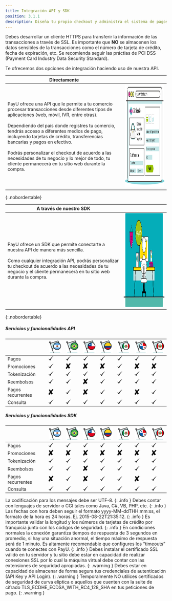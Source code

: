 ```yaml
---
title: Integración API y SDK
position: 3.1.1
description: Diseña tu propio checkout y administra el sistema de pagos de tu sitio web<br>Con nuestros kits de desarrollo (PHP y Java) puedes integrar facilmente el API de pagos.<br>Disponible en <a href="/#apiargentinapayment_methods"><img src="/images/illustrations/argentina_logo.png" width="50"></a>&nbsp;&nbsp;<a href="/#apiargentinapayment_methods"><img src="/images/illustrations/brasil.png" width="50"></a>&nbsp;&nbsp;<a href="/#apiargentinapayment_methods"><img src="/images/illustrations/chile.png" width="50"></a>&nbsp;&nbsp;<a href="/#apiargentinapayment_methods"><img src="/images/illustrations/colombia.png" width="50"></a>&nbsp;&nbsp;<a href="/#apiargentinapayment_methods"><img src="/images/illustrations/mexico.png" width="50"></a>&nbsp;&nbsp;<a href="/#apiargentinapayment_methods"><img src="/images/illustrations/panama.png" width="50"></a>&nbsp;&nbsp;<a href="/#apiargentinapayment_methods"><img src="/images/illustrations/peru.png" width="50"></a>
---
```


Debes desarrollar un cliente HTTPS para transferir la información de las transacciones a través de SSL. Es importante que **NO** se almacenen los datos sensibles de la transacciones como el número de tarjeta de crédito, fecha de expiración, etc. Se recomienda seguir las práctias de PCI DSS (Payment Card Industry Data Security Standard).

Te ofrecemos dos opciones de integración haciendo uso de nuestra API.

|Directamente||
|---|---|
|PayU ofrece una API que le permite a tu comercio procesar transacciones desde diferentes tipos de aplicaciones (web, móvil, IVR, entre otras).<br><br>Dependiendo del país donde registres tu comercio, tendrás acceso a diferentes medios de pago, incluyendo tarjetas de crédito, transferencias bancarias y pagos en efectivo.<br><br>Podrás personalizar el checkout de acuerdo a las necesidades de tu negocio y lo mejor de todo, tu cliente permanecerá en tu sitio web durante la compra.|<img src="/images/illustrations/api1-es.png" width="500" height="322">|
{:.nobordertable}

|A través de nuestro SDK||
|---|---|
|PayU ofrece un SDK que permite conectarte a nuestra API de manera más sencilla.<br><br>Como cualquier integración API, podrás personalizar tu checkout de acuerdo a las necesidades de tu negocio y el cliente permanecerá en tu sitio web durante la compra.|<img src="/images/illustrations/developer-b.png" width="500" height="294">|
{:.nobordertable}

##### Servicios y funcionalidades API

||<img src="/images/illustrations/argentina_logo.png" width="50">|<img src="/images/illustrations/brasil.png" width="50">|<img src="/images/illustrations/chile.png" width="50">|<img src="/images/illustrations/colombia.png" width="50">|<img src="/images/illustrations/mexico.png" width="50">|<img src="/images/illustrations/panama.png" width="50">|<img src="/images/illustrations/peru.png" width="50">|
|---|---|---|---|---|---|---|---|
|Pagos|<img src="/images/illustrations/check_mark.png" width="15">|<img src="/images/illustrations/check_mark.png" width="15">|<img src="/images/illustrations/check_mark.png" width="15">|<img src="/images/illustrations/check_mark.png" width="15">|<img src="/images/illustrations/check_mark.png" width="15">|<img src="/images/illustrations/check_mark.png" width="15">|<img src="/images/illustrations/check_mark.png" width="15">|
|Promociones|<img src="/images/illustrations/check_mark.png" width="15">|<img src="/images/illustrations/x-mark.png" width="15">|<img src="/images/illustrations/x-mark.png" width="15">|<img src="/images/illustrations/x-mark.png" width="15">|<img src="/images/illustrations/check_mark.png" width="15">|<img src="/images/illustrations/x-mark.png" width="15">|<img src="/images/illustrations/x-mark.png" width="15">|
|Tokenización|<img src="/images/illustrations/check_mark.png" width="15">|<img src="/images/illustrations/check_mark.png" width="15">|<img src="/images/illustrations/check_mark.png" width="15">|<img src="/images/illustrations/check_mark.png" width="15">|<img src="/images/illustrations/check_mark.png" width="15">|<img src="/images/illustrations/check_mark.png" width="15">|<img src="/images/illustrations/check_mark.png" width="15">|
|Reembolsos|<img src="/images/illustrations/check_mark.png" width="15">|<img src="/images/illustrations/check_mark.png" width="15">|<img src="/images/illustrations/x-mark.png" width="15">|<img src="/images/illustrations/check_mark.png" width="15">|<img src="/images/illustrations/check_mark.png" width="15">|<img src="/images/illustrations/check_mark.png" width="15">|<img src="/images/illustrations/check_mark.png" width="15">|
|Pagos recurrentes|<img src="/images/illustrations/x-mark.png" width="15">|<img src="/images/illustrations/check_mark.png" width="15">|<img src="/images/illustrations/x-mark.png" width="15">|<img src="/images/illustrations/check_mark.png" width="15">|<img src="/images/illustrations/check_mark.png" width="15">|<img src="/images/illustrations/x-mark.png" width="15">|<img src="/images/illustrations/check_mark.png" width="15">|
|Consulta|<img src="/images/illustrations/check_mark.png" width="15">|<img src="/images/illustrations/check_mark.png" width="15">|<img src="/images/illustrations/check_mark.png" width="15">|<img src="/images/illustrations/check_mark.png" width="15">|<img src="/images/illustrations/check_mark.png" width="15">|<img src="/images/illustrations/check_mark.png" width="15">|<img src="/images/illustrations/check_mark.png" width="15">|

##### Servicios y funcionalidades SDK

||<img src="/images/illustrations/argentina_logo.png" width="50">|<img src="/images/illustrations/brasil.png" width="50">|<img src="/images/illustrations/chile.png" width="50">|<img src="/images/illustrations/colombia.png" width="50">|<img src="/images/illustrations/mexico.png" width="50">|<img src="/images/illustrations/panama.png" width="50">|<img src="/images/illustrations/peru.png" width="50">|
|---|---|---|---|---|---|---|---|
|Pagos|<img src="/images/illustrations/check_mark.png" width="15">|<img src="/images/illustrations/check_mark.png" width="15">|<img src="/images/illustrations/check_mark.png" width="15">|<img src="/images/illustrations/check_mark.png" width="15">|<img src="/images/illustrations/check_mark.png" width="15">|<img src="/images/illustrations/check_mark.png" width="15">|<img src="/images/illustrations/check_mark.png" width="15">|
|Promociones|<img src="/images/illustrations/x-mark.png" width="15">|<img src="/images/illustrations/x-mark.png" width="15">|<img src="/images/illustrations/x-mark.png" width="15">|<img src="/images/illustrations/x-mark.png" width="15">|<img src="/images/illustrations/x-mark.png" width="15">|<img src="/images/illustrations/x-mark.png" width="15">|<img src="/images/illustrations/x-mark.png" width="15">|
|Tokenización|<img src="/images/illustrations/check_mark.png" width="15">|<img src="/images/illustrations/check_mark.png" width="15">|<img src="/images/illustrations/check_mark.png" width="15">|<img src="/images/illustrations/check_mark.png" width="15">|<img src="/images/illustrations/check_mark.png" width="15">|<img src="/images/illustrations/check_mark.png" width="15">|<img src="/images/illustrations/check_mark.png" width="15">|
|Reembolsos|<img src="/images/illustrations/check_mark.png" width="15">|<img src="/images/illustrations/check_mark.png" width="15">|<img src="/images/illustrations/x-mark.png" width="15">|<img src="/images/illustrations/check_mark.png" width="15">|<img src="/images/illustrations/check_mark.png" width="15">|<img src="/images/illustrations/check_mark.png" width="15">|<img src="/images/illustrations/check_mark.png" width="15">|
|Pagos recurrentes|<img src="/images/illustrations/x-mark.png" width="15">|<img src="/images/illustrations/check_mark.png" width="15">|<img src="/images/illustrations/x-mark.png" width="15">|<img src="/images/illustrations/check_mark.png" width="15">|<img src="/images/illustrations/check_mark.png" width="15">|<img src="/images/illustrations/x-mark.png" width="15">|<img src="/images/illustrations/check_mark.png" width="15">|
|Consulta|<img src="/images/illustrations/check_mark.png" width="15">|<img src="/images/illustrations/check_mark.png" width="15">|<img src="/images/illustrations/check_mark.png" width="15">|<img src="/images/illustrations/check_mark.png" width="15">|<img src="/images/illustrations/check_mark.png" width="15">|<img src="/images/illustrations/check_mark.png" width="15">|<img src="/images/illustrations/check_mark.png" width="15">|

La codificación para los mensajes debe ser UTF-8.
{: .info }
Debes contar con lenguajes de servidor o CGI tales como Java, C#, VB, PHP, etc.
{: .info }
Las fechas con hora deben seguir el formato yyyy-MM-ddTHH:mm:ss, el formato de la hora es 24 horas. Ej. 2015-08-22T21:35:12.
{: .info }
Es importante validar la longitud y los números de tarjetas de crédito por franquicia junto con los códigos de seguridad.
{: .info }
En condiciones normales la conexión garantiza tiempos de respuesta de 3 segundos en promedio, si hay una situación anormal, el tiempo máximo de respuesta será de 1 minuto. Es altamente recomendable que configures los “timeouts” cuando te conectes con PayU.
{: .info }
Debes instalar el certificado SSL válido en tu servidor y tu sitio debe estar en capacidad de realizar conexiones SSL por lo cual la máquina virtual debe contar con las extensiones de seguridad apropiadas.
{: .warning }
Debes estar en capacidad de almacenar de forma segura tus credenciales de autenticación (API Key y API Login).
{: .warning }
Temporalmente NO utilices certificados de seguridad de curva elíptica o aquellos que cuenten con la suite de cifrado TLS_ECDHE_ECDSA_WITH_RC4_128_SHA en tus peticiones de pago.
{: .warning }
